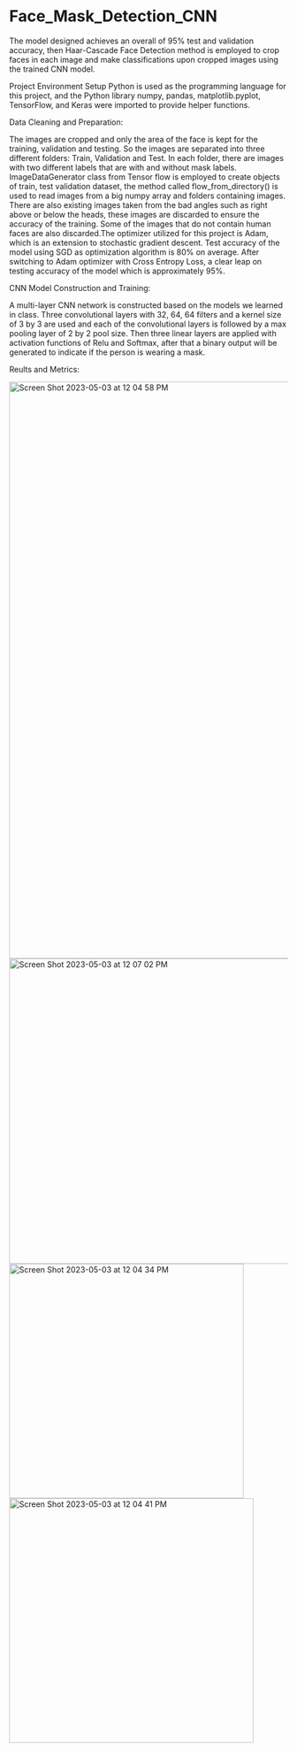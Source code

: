 # Face_Mask_Detection_CNN
The model designed achieves an overall of 95% test and validation accuracy, then Haar-Cascade Face Detection method is employed to crop faces in each image and make classifications upon cropped images using the trained CNN model.

Project Environment Setup
Python is used as the programming language for this project, and the Python library numpy, pandas, matplotlib.pyplot, TensorFlow, and Keras were imported to provide helper functions.

Data Cleaning and Preparation:

The images are cropped and only the area of the face is kept for the training, validation and testing. So the images are separated into three different folders: Train, Validation and Test. In each folder, there are images with two different labels that are with and without mask labels. ImageDataGenerator class from Tensor flow is employed to create objects of train, test validation dataset, the method called flow_from_directory() is used to read images from a big numpy array and folders containing images. There are also existing images taken from the bad angles such as right above or below the heads, these images are discarded to ensure the accuracy of the training. Some of the images that do not contain human faces are also discarded.The optimizer utilized for this project is Adam, which is an extension to stochastic gradient descent. Test accuracy of the model using SGD as optimization algorithm is 80% on average. After switching to Adam optimizer with Cross Entropy Loss, a clear leap on testing accuracy of the model which is approximately 95%. 

CNN Model Construction and Training:

A multi-layer CNN network is constructed based on the models we learned in class. Three convolutional layers with 32, 64, 64 filters and a kernel size of 3 by 3 are used and each of the convolutional layers is followed by a max pooling layer of 2 by 2 pool size. Then three linear layers are applied with activation functions of Relu and Softmax, after that a binary output will be generated to indicate if the person is wearing a mask.

Reults and Metrics:

<img width="1043" alt="Screen Shot 2023-05-03 at 12 04 58 PM" src="https://user-images.githubusercontent.com/98191838/235974238-e49fa9ab-42cb-428a-b132-33daea5af777.png">
<img width="552" alt="Screen Shot 2023-05-03 at 12 07 02 PM" src="https://user-images.githubusercontent.com/98191838/235974783-00f81b58-7652-4eea-b1b6-ef6a3d56087f.png">

<img width="424" alt="Screen Shot 2023-05-03 at 12 04 34 PM" src="https://user-images.githubusercontent.com/98191838/235974080-1805110d-fd31-4d93-9082-eb5129210fcf.png">
<img width="442" alt="Screen Shot 2023-05-03 at 12 04 41 PM" src="https://user-images.githubusercontent.com/98191838/235974126-55dda55c-91f6-4581-9eab-02fc5ab1fd53.png">
